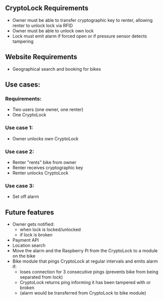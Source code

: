
## CryptoLock Requirements
* Owner must be able to transfer cryptographic key to renter, allowing renter to unlock lock via RFID
* Owner must be able to unlock own lock
* Lock must emit alarm if forced open or if pressure sensor detects tampering

## Website Requirements
* Geographical search and booking for bikes 

## Use cases:
### Requirements:
* Two users (one owner, one renter)
* One CryptoLock
### Use case 1:
  * Owner unlocks own CryptoLock
### Use case 2:
  * Renter "rents" bike from owner
  * Renter receives cryptographic key
  * Renter unlocks CryptoLock
### Use case 3:
  * Set off alarm

## Future features
* Owner gets notified:
  * when lock is locked/unlocked
  * if lock is broken
* Payment API
* Location search
* Move the alarm and the Raspberry Pi from the CryptoLock to a module on the bike
* Bike module that pings CryptoLock at regular intervals and emits alarm if:
  * loses connection for 3 consecutive pings (prevents bike from being separated from lock)
  * CryptoLock returns ping informing it has been tampered with or broken
  * (alarm would be transferred from CryptoLock to bike module)